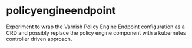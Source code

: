 # policyengineendpoint
Experiment to wrap the Varnish Policy Engine Endpoint configuration as a CRD and possibly replace the policy engine component with a kubernetes controller driven approach.
